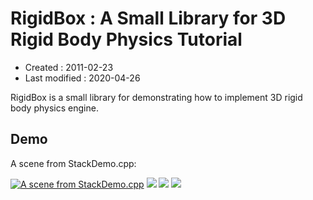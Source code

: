 <!-- -*- mode:markdown; coding:utf-8; -*- -->

# RigidBox : A Small Library for 3D Rigid Body Physics Tutorial #

*   Created : 2011-02-23
*   Last modified : 2020-04-26


RigidBox is a small library for demonstrating how to implement 3D rigid body physics engine.

## Demo ##

A scene from StackDemo.cpp:

[![A scene from StackDemo.cpp](http://img.youtube.com/vi/_ur39JB87Yw/mqdefault.jpg)](https://www.youtube.com/watch?v=_ur39JB87Yw)
![](http://img.youtube.com/vi/_ur39JB87Yw/1.jpg)
![](http://img.youtube.com/vi/_ur39JB87Yw/2.jpg)
![](http://img.youtube.com/vi/_ur39JB87Yw/3.jpg)
